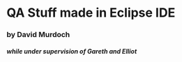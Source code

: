 # QA Stuff made in Eclipse IDE

### by David Murdoch

##### while under supervision of Gareth and Elliot